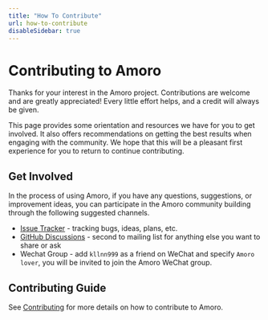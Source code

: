 ```yaml
---
title: "How To Contribute"
url: how-to-contribute
disableSidebar: true
---
```

# Contributing to Amoro

Thanks for your interest in the Amoro project. Contributions are welcome and are greatly appreciated! Every little effort helps, and a credit will always be given.

This page provides some orientation and resources we have for you to get involved. It also offers recommendations on getting the best results when engaging with the community. We hope that this will be a pleasant first experience for you to return to continue contributing.

## Get Involved

In the process of using Amoro, if you have any questions, suggestions, or improvement ideas, you can participate in the Amoro community building through the following suggested channels.

* [Issue Tracker](https://github.com/NetEase/amoro/issues) - tracking bugs, ideas, plans, etc.
* [GitHub Discussions](https://github.com/NetEase/amoro/discussions) - second to mailing list for anything else you want to share or ask
* Wechat Group - add `kllnn999` as a friend on WeChat and specify `Amoro lover`, you will be invited to join the Amoro WeChat group.

## Contributing Guide

See [Contributing](https://github.com/NetEase/amoro/blob/master/CONTRIBUTING.md) for more details on how to contribute to Amoro.